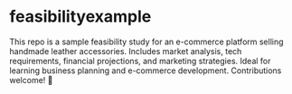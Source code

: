 # feasibilityexample
This repo is a sample feasibility study for an e-commerce platform selling handmade leather accessories. Includes market analysis, tech requirements, financial projections, and marketing strategies. Ideal for learning business planning and e-commerce development. Contributions welcome! 🚀
